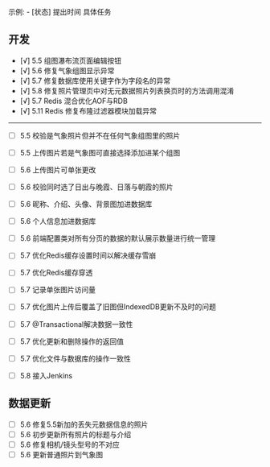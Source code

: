 示例:  - [状态] 提出时间 具体任务
## 开发
  - [√] 5.5 组图瀑布流页面编辑按钮
  - [√] 5.6 修复气象组图显示异常
  - [√] 5.7 修复数据库使用关键字作为字段名的异常
  - [√] 5.8 修复照片管理页中对无元数据照片列表换页时的方法调用混淆
  - [√] 5.7 Redis 混合优化AOF与RDB
  - [√] 5.11 Redis 修复布隆过滤器模块加载异常
--------------------------------------------------------------
  - [ ] 5.5 校验是气象照片但并不在任何气象组图里的照片
  - [ ] 5.5 上传图片若是气象图可直接选择添加进某个组图
  - [ ] 5.6 上传图片可单张更改
  - [ ] 5.6 校验同时选了日出与晚霞、日落与朝霞的照片  
  - [ ] 5.6 昵称、介绍、头像、背景图加进数据库
  - [ ] 5.6 个人信息加进数据库
  - [ ] 5.6 前端配置类对所有分页的数据的默认展示数量进行统一管理
  - [ ] 5.7 优化Redis缓存设置时间以解决缓存雪崩
  - [ ] 5.7 优化Redis缓存穿透
  - [ ] 5.7 记录单张图片访问量
  - [ ] 5.7 优化图片上传后覆盖了旧图但IndexedDB更新不及时的问题
  - [ ] 5.7 @Transactional解决数据一致性
  - [ ] 5.7 优化更新和删除操作的返回值
  - [ ] 5.7 优化文件与数据库的操作一致性
  - [ ] 5.8 接入Jenkins 


## 数据更新
  - [ ] 5.6 修复5.5新加的丢失元数据信息的照片
  - [ ] 5.6 初步更新所有照片的标题与介绍
  - [ ] 5.6 修复相机/镜头型号的不对应
  - [ ] 5.6 更新普通照片到气象图
